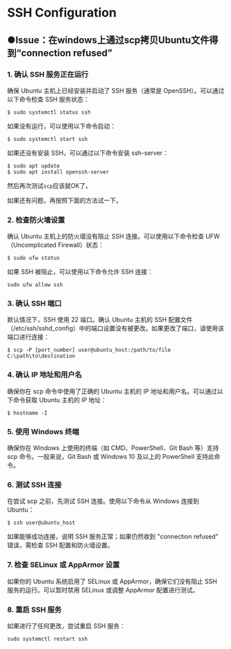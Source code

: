 # SSH Configuration

## ●Issue：在windows上通过scp拷贝Ubuntu文件得到“connection refused”

### 1. 确认 SSH 服务正在运行

确保 Ubuntu 主机上已经安装并启动了 SSH 服务（通常是 OpenSSH）。可以通过以下命令检查 SSH 服务状态：
```shell
$ sudo systemctl status ssh
```

如果没有运行，可以使用以下命令启动：
```shell
$ sudo systemctl start ssh
```

如果还没有安装 SSH，可以通过以下命令安装 ssh-server：
```shell
$ sudo apt update
$ sudo apt install openssh-server
```

然后再次测试`scp`应该就OK了。

如果还有问题，再按照下面的方法试一下。

### 2. 检查防火墙设置
确认 Ubuntu 主机上的防火墙没有阻止 SSH 连接。可以使用以下命令检查 UFW（Uncomplicated Firewall）状态：
```shell
$ sudo ufw status
```

如果 SSH 被阻止，可以使用以下命令允许 SSH 连接：
```shell
sudo ufw allow ssh
```

### 3. 确认 SSH 端口
默认情况下，SSH 使用 22 端口。确认 Ubuntu 主机的 SSH 配置文件（/etc/ssh/sshd_config）中的端口设置没有被更改。如果更改了端口，请使用该端口进行连接：
```shell
$ scp -P [port_number] user@ubuntu_host:/path/to/file C:\path\to\destination
```

### 4. 确认 IP 地址和用户名
确保你在 scp 命令中使用了正确的 Ubuntu 主机的 IP 地址和用户名。可以通过以下命令获取 Ubuntu 主机的 IP 地址：
```shell
$ hostname -I
```

### 5. 使用 Windows 终端
确保你在 Windows 上使用的终端（如 CMD、PowerShell、Git Bash 等）支持 scp 命令。一般来说，Git Bash 或 Windows 10 及以上的 PowerShell 支持此命令。

### 6. 测试 SSH 连接
在尝试 scp 之前，先测试 SSH 连接。使用以下命令从 Windows 连接到 Ubuntu：
```shell
$ ssh user@ubuntu_host
```
如果能够成功连接，说明 SSH 服务正常；如果仍然收到 "connection refused" 错误，需检查 SSH 配置和防火墙设置。

### 7. 检查 SELinux 或 AppArmor 设置
如果你的 Ubuntu 系统启用了 SELinux 或 AppArmor，确保它们没有阻止 SSH 服务的运行。可以暂时禁用 SELinux 或调整 AppArmor 配置进行测试。

### 8. 重启 SSH 服务
如果进行了任何更改，尝试重启 SSH 服务：
```shell
sudo systemctl restart ssh
```


